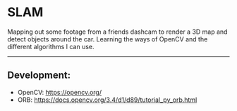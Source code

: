 # SLAM
Mapping out some footage from a friends dashcam to render a 3D map and detect objects around the car. Learning the ways of OpenCV and the different algorithms I can use.

----
## Development:
- OpenCV: https://opencv.org/
- ORB: https://docs.opencv.org/3.4/d1/d89/tutorial_py_orb.html
